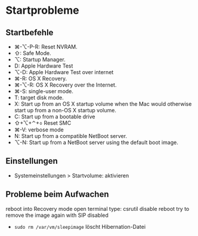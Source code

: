 # Startprobleme

## Startbefehle

* ⌘-⌥-P-R: Reset NVRAM.
* ⇧: Safe Mode.
* ⌥: Startup Manager.
* D: Apple Hardware Test
* ⌥-D:  Apple Hardware Test over internet 
* ⌘-R: OS X Recovery. 
* ⌘-⌥-R: OS X Recovery over the Internet.
* ⌘-S: single-user mode.
* T: target disk mode.
* X: Start up from an OS X startup volume when the Mac would otherwise start up from a non-OS X startup volume.
* C: Start up from a bootable drive
* ⇧+⌥+⌃+⌽ Reset SMC
* ⌘-V: verbose mode
* N: Start up from a compatible NetBoot server.
* ⌥-N: Start up from a NetBoot server using the default boot image.

## Einstellungen

* Systemeinstellungen > Startvolume: aktivieren

## Probleme beim Aufwachen


reboot into Recovery mode
open terminal
type: csrutil disable
reboot
try to remove the image again with SIP disabled

* `sudo rm /var/vm/sleepimage` löscht Hibernation-Datei
